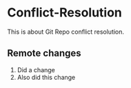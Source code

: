# Conflict-Resolution

This is about Git Repo conflict resolution.

## Remote changes

1. Did a change
2. Also did this change
